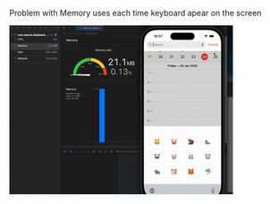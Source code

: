 Problem with Memory uses each time keyboard apear on the screen

![image alt](https://github.com/Asim99x/KeyboardTest/blob/8cfbf54ecfb8569cc51b1028a869b93b06013e4b/ScreenShot.gif)
